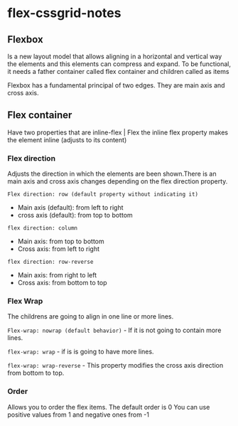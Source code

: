 # flex-cssgrid-notes

## Flexbox

Is a new layout model that allows aligning in a horizontal and vertical way the elements and this elements can compress and expand. To be functional, it needs a father container called flex container and children called as items

Flexbox has a fundamental principal of two edges. They are main axis and cross axis.

## Flex container

Have two properties that are inline-flex | Flex
the inline flex property makes the element inline (adjusts to its content)

### Flex direction

Adjusts the direction in which the elements are been shown.There is an main axis and cross axis changes depending on the flex direction property.

`Flex direction: row (default property without indicating it)`

-   Main axis (default): from left to right
-   cross axis (default): from top to bottom

`flex direction: column`

-   Main axis: from top to bottom
-   Cross axis: from left to right

`flex direction: row-reverse`

-   Main axis: from right to left
-   Cross axis: from bottom to top

### Flex Wrap

The childrens are going to align in one line or more lines.

`Flex-wrap: nowrap (default behavior)` - If it is not going to contain more lines.

`flex-wrap: wrap` - if is is going to have more lines.

`flex-wrap: wrap-reverse` - This property modifies the cross axis direction from bottom to top.

### Order

Allows you to order the flex items. The default order is 0
You can use positive values from 1 and negative ones from -1
